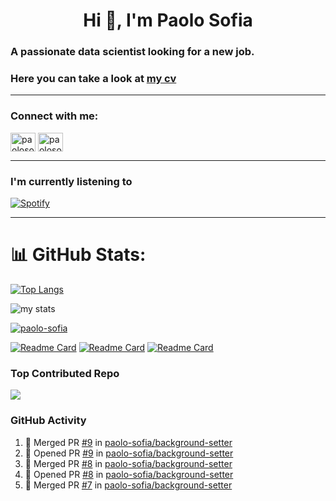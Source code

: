 <h1 align="center">Hi 👋, I'm Paolo Sofia</h1>

### A passionate data scientist looking for a new job.

### Here you can take a look at [my cv](https://drive.google.com/file/d/1nHZJWvI6fmaFNCpOS4rFRodcyHScY2dm/view?usp=drive_link)

---

<h3 align="left">Connect with me:</h3>
<p align="left"> 
<a href="https://linkedin.com/in/paolosofia" target="blank"><img align="center" src="https://raw.githubusercontent.com/rahuldkjain/github-profile-readme-generator/master/src/images/icons/Social/linked-in-alt.svg" alt="paolosofia" height="30" width="40" /></a>
<a href="https://kaggle.com/paolosofia" target="blank"><img align="center" src="https://raw.githubusercontent.com/rahuldkjain/github-profile-readme-generator/master/src/images/icons/Social/kaggle.svg" alt="paolosofia" height="30" width="40" /></a>
</p>

---

### I'm currently listening to
[![Spotify](https://spotify-github-banner.vercel.app/api/spotify)](https://open.spotify.com/user/paolo.s16
)

---
# 📊 GitHub Stats:

[![Top Langs](https://github-readme-stats.vercel.app/api/top-langs/?username=paolo-sofia&layout=compact)](https://github.com/anuraghazra/github-readme-stats)

<img alt="my stats" src="https://github-readme-stats.vercel.app/api?username=paolo-sofia&show_icons=true&theme=catppuccin_mocha&show=reviews,discussions_started,discussions_answered,prs_merged,prs_merged_percentage" />

<p align="left"> <a href="https://github.com/ryo-ma/github-profile-trophy"><img src="https://github-profile-trophy.vercel.app/?username=paolo-sofia" alt="paolo-sofia" /></a> </p>



[![Readme Card](https://github-readme-stats.vercel.app/api/pin/?username=paolo-sofia&repo=fraud-detection)](https://github.com/paolo-sofia/fraud-detection)
[![Readme Card](https://github-readme-stats.vercel.app/api/pin/?username=paolo-sofia&repo=churn-prediction-tbauctions)](https://github.com/paolo-sofia/churn-prediction-tbauctions)
[![Readme Card](https://github-readme-stats.vercel.app/api/pin/?username=paolo-sofia&repo=spotify-playlist-generator)](https://github.com/paolo-sofia/spotify-playlist-generator)


### Top Contributed Repo

![](https://github-contributor-stats.vercel.app/api?username=paolo-sofia&limit=5&theme=catppuccin_mocha&combine_all_yearly_contributions=true)

### GitHub Activity
  <!--START_SECTION:activity-->
1. 🎉 Merged PR [#9](https://github.com/paolo-sofia/background-setter/pull/9) in [paolo-sofia/background-setter](https://github.com/paolo-sofia/background-setter)
2. 💪 Opened PR [#9](https://github.com/paolo-sofia/background-setter/pull/9) in [paolo-sofia/background-setter](https://github.com/paolo-sofia/background-setter)
3. 🎉 Merged PR [#8](https://github.com/paolo-sofia/background-setter/pull/8) in [paolo-sofia/background-setter](https://github.com/paolo-sofia/background-setter)
4. 💪 Opened PR [#8](https://github.com/paolo-sofia/background-setter/pull/8) in [paolo-sofia/background-setter](https://github.com/paolo-sofia/background-setter)
5. 🎉 Merged PR [#7](https://github.com/paolo-sofia/background-setter/pull/7) in [paolo-sofia/background-setter](https://github.com/paolo-sofia/background-setter)
  <!--END_SECTION:activity-->
